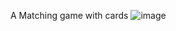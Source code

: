 A Matching game with cards
![image](https://github.com/liupi/match-match-game/assets/25363387/606e28b9-0a19-48d9-b0a1-e6cb505c631d)
